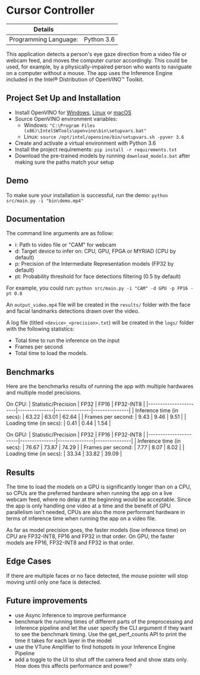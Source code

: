 # Cursor Controller

| Details            |              |
|-----------------------|---------------|
| Programming Language: |  Python 3.6 |

This application detects a person's eye gaze direction from a video file or webcam feed, and moves the computer cursor accordingly. This could be used, for example, by a physically-impaired person who wants to naviguate on a computer without a mouse. The app uses the Inference Engine included in the Intel® Distribution of OpenVINO™ Toolkit.

## Project Set Up and Installation

- Install OpenVINO for [Windows](https://docs.openvinotoolkit.org/latest/_docs_install_guides_installing_openvino_windows.html), [Linux](https://docs.openvinotoolkit.org/latest/_docs_install_guides_installing_openvino_linux.html) or [macOS](https://docs.openvinotoolkit.org/latest/_docs_install_guides_installing_openvino_macos.html)
- Source OpenVINO environment variables: 
    - Windows: ```"C:\Program Files (x86)\IntelSWTools\openvino\bin\setupvars.bat"```
    - Linux: ```source /opt/intel/openvino/bin/setupvars.sh -pyver 3.6```
- Create and activate a virtual environment with Python 3.6
- Install the project requirements: ```pip install -r requirements.txt```
- Download the pre-trained models by running ```download_models.bat``` after making sure the paths match your setup


## Demo

To make sure your installation is successful, run the demo:
```python src/main.py -i "bin\demo.mp4"```

## Documentation

The command line arguments are as follow:
- i: Path to video file or "CAM" for webcam
- d: Target device to infer on: CPU, GPU, FPGA or MYRIAD (CPU by default)
- p: Precision of the Intermediate Representation models (FP32 by default)
- pt: Probability threshold for face detections filtering (0.5 by default)

For example, you could run: ```python src/main.py -i "CAM" -d GPU -p FP16 -pt 0.8```

An ```output_video.mp4``` file will be created in the ```results/``` folder with the face and facial landmarks detections drawn over the video.

A log file (titled ```<device>_<precision>.txt```) will be created in the ```logs/``` folder with the following statistics:
- Total time to run the inference on the input
- Frames per second
- Total time to load the models. 

## Benchmarks

Here are the benchmarks results of running the app with multiple hardwares and multiple model precisions. 

On CPU:
| Statistic/Precision            |       FP32       |       FP16       |       FP32-INT8       |
|-----------------------|---------------|---------------|---------------|
| Inference time (in secs): |       63.22      |        63.01     |      62.64       |
| Frames per second: |       9.43      |       9.46      |       9.51      |
| Loading time (in secs): |      0.41       |      0.44       |       1.54      |

On GPU:
| Statistic/Precision            |       FP32       |       FP16       |       FP32-INT8       |
|-----------------------|---------------|---------------|---------------|
| Inference time (in secs): |       76.67      |       73.87      |       74.29      |
| Frames per second: |       7.77      |       8.07      |       8.02      |
| Loading time (in secs): |       33.34      |       33.82      |        39.09     |

## Results

The time to load the models on a GPU is significantly longer than on a CPU, so CPUs are the preferred hardware when running the app on a live webcam feed, where no delay at the beginning would be acceptable. Since the app is only handling one video at a time and the benefit of GPU parallelism isn't needed, CPUs are also the more performant hardware in terms of inference time when running the app on a video file. 

As far as model precision goes, the faster models (low inference time) on CPU are FP32-INT8, FP16 and FP32 in that order. On GPU, the faster models are FP16, FP32-INT8 and FP32 in that order. 


## Edge Cases

If there are multiple faces or no face detected, the mouse pointer will stop moving until only one face is detected.


## Future improvements
* use Async Inference to improve performance
* benchmark the running times of different parts of the preprocessing and inference pipeline and let the user specify the CLI argument if they want to see the benchmark timing. Use the get_perf_counts API to print the time it takes for each layer in the model
* use the VTune Amplifier to find hotspots in your Inference Engine Pipeline
* add a toggle to the UI to shut off the camera feed and show stats only. How does this affects performance and power?